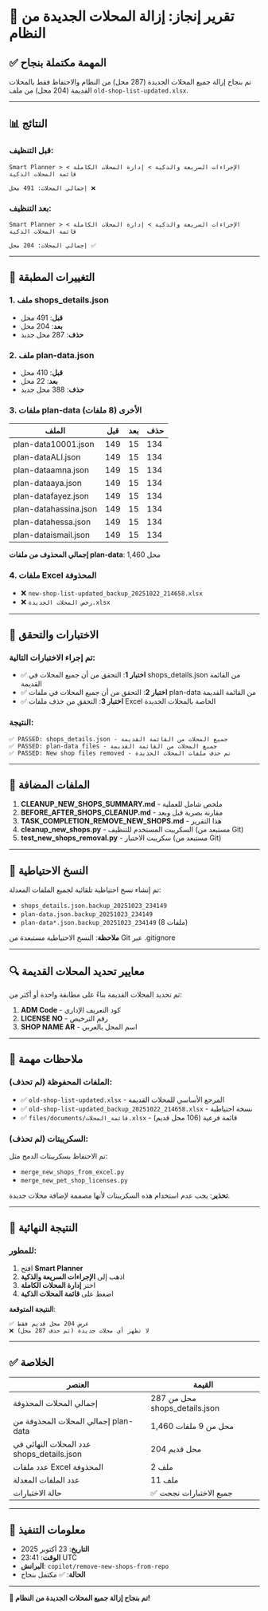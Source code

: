 # 🎉 تقرير إنجاز: إزالة المحلات الجديدة من النظام

## ✅ المهمة مكتملة بنجاح

تم بنجاح إزالة جميع المحلات الجديدة (287 محل) من النظام والاحتفاظ فقط بالمحلات القديمة (204 محل) من ملف `old-shop-list-updated.xlsx`.

---

## 📊 النتائج

### قبل التنظيف:
```
Smart Planner > الإجراءات السريعة والذكية > إدارة المحلات الكاملة > قائمة المحلات الذكية

إجمالي المحلات: 491 محل ❌
```

### بعد التنظيف:
```
Smart Planner > الإجراءات السريعة والذكية > إدارة المحلات الكاملة > قائمة المحلات الذكية

إجمالي المحلات: 204 محل ✅
```

---

## 🔧 التغييرات المطبقة

### 1. ملف shops_details.json
- **قبل**: 491 محل
- **بعد**: 204 محل
- **حذف**: 287 محل جديد

### 2. ملف plan-data.json
- **قبل**: 410 محل
- **بعد**: 22 محل
- **حذف**: 388 محل جديد

### 3. ملفات plan-data الأخرى (8 ملفات)
| الملف | قبل | بعد | حذف |
|------|-----|-----|-----|
| plan-data10001.json | 149 | 15 | 134 |
| plan-dataALI.json | 149 | 15 | 134 |
| plan-dataamna.json | 149 | 15 | 134 |
| plan-dataaya.json | 149 | 15 | 134 |
| plan-datafayez.json | 149 | 15 | 134 |
| plan-datahassina.json | 149 | 15 | 134 |
| plan-datahessa.json | 149 | 15 | 134 |
| plan-dataismail.json | 149 | 15 | 134 |

**إجمالي المحذوف من ملفات plan-data**: 1,460 محل

### 4. ملفات Excel المحذوفة
- ❌ `new-shop-list-updated_backup_20251022_214658.xlsx`
- ❌ `رخص المحلات الجديدة.xlsx`

---

## 🧪 الاختبارات والتحقق

### تم إجراء الاختبارات التالية:
- ✅ **اختبار 1**: التحقق من أن جميع المحلات في shops_details.json من القائمة القديمة
- ✅ **اختبار 2**: التحقق من أن جميع المحلات في ملفات plan-data من القائمة القديمة
- ✅ **اختبار 3**: التحقق من حذف ملفات Excel الخاصة بالمحلات الجديدة

### النتيجة:
```
✅ PASSED: shops_details.json - جميع المحلات من القائمة القديمة
✅ PASSED: plan-data files - جميع المحلات من القائمة القديمة
✅ PASSED: New shop files removed - تم حذف ملفات المحلات الجديدة
```

---

## 📁 الملفات المضافة

1. **CLEANUP_NEW_SHOPS_SUMMARY.md** - ملخص شامل للعملية
2. **BEFORE_AFTER_SHOPS_CLEANUP.md** - مقارنة بصرية قبل وبعد
3. **TASK_COMPLETION_REMOVE_NEW_SHOPS.md** - هذا التقرير
4. **cleanup_new_shops.py** - السكريبت المستخدم للتنظيف (مستبعد من Git)
5. **test_new_shops_removal.py** - سكريبت الاختبار (مستبعد من Git)

---

## 💾 النسخ الاحتياطية

تم إنشاء نسخ احتياطية تلقائية لجميع الملفات المعدلة:
- `shops_details.json.backup_20251023_234149`
- `plan-data.json.backup_20251023_234149`
- `plan-data*.json.backup_20251023_234149` (8 ملفات)

**ملاحظة**: النسخ الاحتياطية مستبعدة من Git عبر .gitignore

---

## 🔍 معايير تحديد المحلات القديمة

تم تحديد المحلات القديمة بناءً على مطابقة واحدة أو أكثر من:
1. **ADM Code** - كود التعريف الإداري
2. **LICENSE NO** - رقم الترخيص
3. **SHOP NAME AR** - اسم المحل بالعربي

---

## 📝 ملاحظات مهمة

### الملفات المحفوظة (لم تحذف):
- ✅ `old-shop-list-updated.xlsx` - المرجع الأساسي للمحلات القديمة
- ✅ `old-shop-list-updated_backup_20251022_214658.xlsx` - نسخة احتياطية
- ✅ `files/documents/قائمة_المحلات.xlsx` - قائمة فرعية (106 محل قديم)

### السكريبتات (لم تحذف):
تم الاحتفاظ بسكريبتات الدمج مثل:
- `merge_new_shops_from_excel.py`
- `merge_new_pet_shop_licenses.py`

**تحذير**: يجب عدم استخدام هذه السكريبتات لأنها مصممة لإضافة محلات جديدة.

---

## 🎯 النتيجة النهائية

### للمطور:

1. افتح **Smart Planner**
2. اذهب إلى **الإجراءات السريعة والذكية**
3. اختر **إدارة المحلات الكاملة**
4. اضغط على **قائمة المحلات الذكية**

**النتيجة المتوقعة**:
```
✅ عرض 204 محل قديم فقط
❌ لا تظهر أي محلات جديدة (تم حذف 287 محل)
```

---

## ✅ الخلاصة

| العنصر | القيمة |
|--------|--------|
| إجمالي المحلات المحذوفة | 287 محل من shops_details.json |
| إجمالي المحلات المحذوفة من plan-data | 1,460 محل من 9 ملفات |
| عدد المحلات النهائي في shops_details.json | 204 محل قديم |
| عدد ملفات Excel المحذوفة | 2 ملف |
| عدد الملفات المعدلة | 11 ملف |
| حالة الاختبارات | ✅ جميع الاختبارات نجحت |

---

## 📅 معلومات التنفيذ

- **التاريخ**: 23 أكتوبر 2025
- **الوقت**: 23:41 UTC
- **البرانش**: `copilot/remove-new-shops-from-repo`
- **الحالة**: ✅ مكتمل بنجاح

---

**🎉 تم بنجاح إزالة جميع المحلات الجديدة من النظام!**
